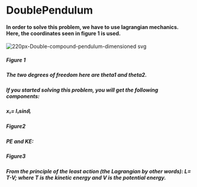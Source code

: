 # DoublePendulum
#### In order to solve this problem, we have to use lagrangian mechanics. Here, the coordinates seen in figure 1 is used.
![220px-Double-compound-pendulum-dimensioned svg](https://user-images.githubusercontent.com/92335176/137643654-f502847c-e348-434f-9c78-8f1302ed804c.png)

##### Figure 1
##### The two degrees of freedom here are theta1 and theta2. 
##### If you started solving this problem, you will get the following components:
##### x₁= l₁sin𝜃₁


##### Figure2
##### PE and KE:



##### Figure3
##### From the principle of the least action (the Lagrangian by other words): L= T-V; where T is the kinetic energy and V is the potential energy.

